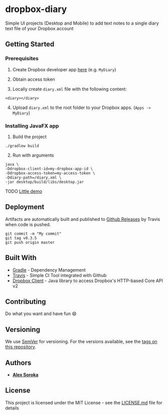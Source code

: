 # dropbox-diary

Simple UI projects (Desktop and Mobile) to add text notes to a single diary text file of your Dropbox account

## Getting Started

### Prerequisites

1. Create Dropbox developer app [here](https://www.dropbox.com/developers/apps/create) (e.g. `MyDiary`)

2. Obtain access token

3. Locally create `diary.xml` file with the following content:

```
<diary></diary>
```

4. Upload `diary.xml` to the root folder to your Dropbox apps. (`Apps -> MyDiary`)

### Installing JavaFX app

1. Build the project

```
./gradlew build
```

2. Run with arguments

```
java \
-Ddropbox-client-id=my-dropbox-app-id \
-Ddropbox-access-token=my-access-token \
-Ddiary-path=/diary.xml \
-jar desktop/build/libs/desktop.jar
```

TODO [Little demo](little-demo.png)

## Deployment

Artifacts are automatically built and published to [Github Releases](https://github.com/lehaSVV2009/dropbox-diary/releases) by Travis when code is pushed.

```
git commit -m "My commit"
git tag v0.3.5
git push origin master
```

## Built With

* [Gradle](https://gradle.org/) - Dependency Management
* [Travis](https://travis-ci.org/) - Simple CI Tool integrated with Github
* [Dropbox Client](https://github.com/dropbox/dropbox-sdk-java) - Java library to access Dropbox's HTTP-based Core API v2

## Contributing

Do what you want and have fun :smile:

## Versioning

We use [SemVer](http://semver.org/) for versioning. For the versions available, see the [tags on this repository](https://github.com/lehaSVV2009/dropbox-diary/tags). 

## Authors

* [**Alex Soroka**](https://github.com/lehaSVV2009/resume)

## License

This project is licensed under the MIT License - see the [LICENSE.md](LICENSE.md) file for details
